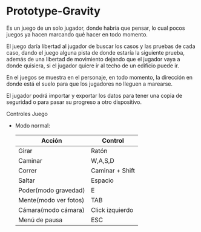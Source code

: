 # Prototype-Gravity

Es un juego de un solo jugador, donde habría que pensar, lo cual pocos juegos ya hacen marcando qué hacer en todo momento.

El juego daría libertad al jugador de buscar los casos y las pruebas de cada caso, dando el juego alguna pista de donde estaría la siguiente prueba, además de una libertad de movimiento dejando que el jugador vaya a donde quisiera, si el jugador quiere ir al techo de un edificio puede ir.

En el juegos se muestra en el personaje, en todo momento, la dirección en donde está el suelo para que los jugadores no lleguen a marearse.

El jugador podrá importar y exportar los datos para tener una copia de seguridad o para pasar su progreso a otro dispositivo.

Controles Juego
		
- Modo normal:

  | Acción | Control |
  | --- | --- |
  | Girar | Ratón |
  | Caminar | W,A,S,D |
  | Correr | Caminar + Shift |
  | Saltar | Espacio |
  | Poder(modo gravedad) | E |
  | Mente(modo ver fotos) | TAB |
  | Cámara(modo cámara) | Click izquierdo |
  | Menú de pausa | ESC |
